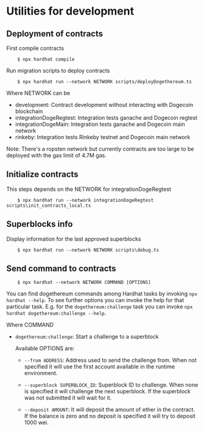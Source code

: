 # Utilities for development

## Deployment of contracts

First compile contracts

```shell
    $ npx hardhat compile
```

Run migration scripts to deploy contracts

```shell
    $ npx hardhat run --network NETWORK scripts/deployDogethereum.ts
```

Where NETWORK can be

*   development: Contract development without interacting with Dogecoin blockchain
*   integrationDogeRegtest: Integration tests ganache and Dogecoin regtest
*   integrationDogeMain: Integration tests ganache and Dogecoin main network
*   rinkeby: Integration tests Rinkeby testnet and Dogecoin main network

Note: There's a ropsten network but currently contracts are too large to be
deployed with the gas limit of 4.7M gas.

## Initialize contracts

This steps depends on the NETWORK for integrationDogeRegtest

```shell
    $ npx hardhat run --network integrationDogeRegtest scripts\init_contracts_local.ts
```

## Superblocks info

Display information for the last approved superblocks

```shell
    $ npx hardhat run --network NETWORK scripts\debug.ts
```

## Send command to contracts

```shell
    $ npx hardhat --network NETWORK COMMAND [OPTIONS]
```

You can find dogethereum commands among Hardhat tasks by invoking `npx hardhat --help`. To see further options you can invoke the help for that particular task. E.g. for the `dogethereum:challenge` task you can invoke `npx hardhat dogethereum:challenge --help`.

Where COMMAND

*   `dogethereum:challenge`: Start a challenge to a superblock

    Available OPTIONS are:

    *   `--from ADDRESS`: Address used to send the challenge from.
        When not specified it will use the first account available in the runtime environment.

    *   `--superblock SUPERBLOCK_ID`: Superblock ID to challenge.
        When none is specified it will challenge the next superblock.
        If the superblock was not submitted it will wait for it.

    *   `--deposit AMOUNT`: It will deposit the amount of ether in the contract.
        If the balance is zero and no deposit is specified it
        will try to deposit 1000 wei.
